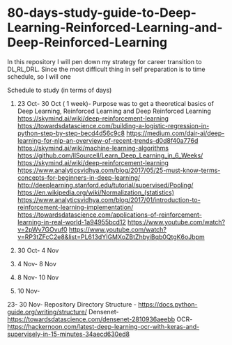 # 80-days-study-guide-to-Deep-Learning-Reinforced-Learning-and-Deep-Reinforced-Learning
In this repository I will pen down my strategy for career transition to DL,RL,DRL. Since the most difficult thing in self preparation is to time schedule, so I will one

Schedule to study (in terms of days) 
1. 23 Oct- 30 Oct ( 1 week)- Purpose was to get a theoretical basics of Deep Learning, Reinforced Learning and Deep Reinforced Learning 
https://skymind.ai/wiki/deep-reinforcement-learning
https://towardsdatascience.com/building-a-logistic-regression-in-python-step-by-step-becd4d56c9c8
https://medium.com/dair-ai/deep-learning-for-nlp-an-overview-of-recent-trends-d0d8f40a776d
https://skymind.ai/wiki/machine-learning-algorithms
https://github.com/llSourcell/Learn_Deep_Learning_in_6_Weeks/
https://skymind.ai/wiki/deep-reinforcement-learning
https://www.analyticsvidhya.com/blog/2017/05/25-must-know-terms-concepts-for-beginners-in-deep-learning/
http://deeplearning.stanford.edu/tutorial/supervised/Pooling/
https://en.wikipedia.org/wiki/Normalization_(statistics)
https://www.analyticsvidhya.com/blog/2017/01/introduction-to-reinforcement-learning-implementation/
https://towardsdatascience.com/applications-of-reinforcement-learning-in-real-world-1a94955bcd12
https://www.youtube.com/watch?v=2pWv7GOvuf0
https://www.youtube.com/watch?v=RP3tZFcC2e8&list=PL613dYIGMXoZBtZhbyiBqb0QtgK6oJbpm

2. 30 Oct- 4 Nov

3. 4 Nov- 8 Nov 

4. 8 Nov- 10 Nov

5. 10 Nov- 

23- 30 Nov- Repository Directory Structure - https://docs.python-guide.org/writing/structure/
            Densenet- https://towardsdatascience.com/densenet-2810936aeebb
            OCR- https://hackernoon.com/latest-deep-learning-ocr-with-keras-and-supervisely-in-15-minutes-34aecd630ed8
